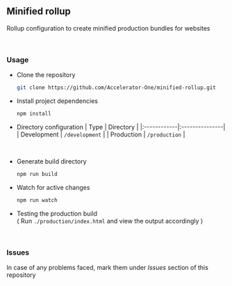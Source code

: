 ## Minified rollup
Rollup configuration to create minified production bundles for websites

<br/>

### Usage

- Clone the repository
  ```bash
  git clone https://github.com/Accelerator-One/minified-rollup.git
  ```

- Install project dependencies
  ```bash
  npm install
  ```

- Directory configuration
  |   Type      |  Directory     |
  |:------------|:---------------|
  | Development | `/development` |
  | Production  | `/production`  |

<br/>

- Generate build directory
  ```bash
  npm run build
  ```

- Watch for active changes
  ```bash
  npm run watch
  ```

- Testing the production build  
  ( Run `./production/index.html` and view the output accordingly )

<br/>

### Issues
In case of any problems faced, mark them under *Issues* section of this repository
